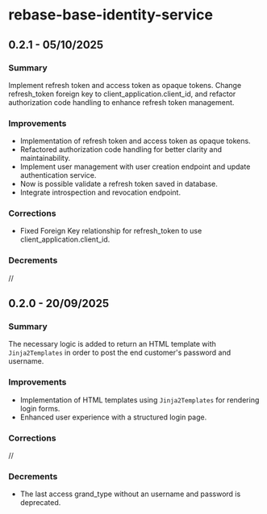 # rebase-base-identity-service

## 0.2.1 - 05/10/2025

### Summary
Implement refresh token and access token as opaque tokens. Change refresh_token foreign key to client_application.client_id, and refactor authorization code handling to enhance refresh token management. 

### Improvements
- Implementation of refresh token and access token as opaque tokens.
- Refactored authorization code handling for better clarity and maintainability.
- Implement user management with user creation endpoint and update authentication service.
- Now is possible validate a refresh token saved in database.
- Integrate introspection and revocation endpoint.

### Corrections
- Fixed Foreign Key relationship for refresh_token to use client_application.client_id.

### Decrements
//

## 0.2.0 - 20/09/2025

### Summary
The necessary logic is added to return an HTML template with `Jinja2Templates` in order to post the end customer's password and username. 

### Improvements
- Implementation of HTML templates using `Jinja2Templates` for rendering login forms.
- Enhanced user experience with a structured login page.

### Corrections
//

### Decrements
- The last access grand_type without an username and password is deprecated.